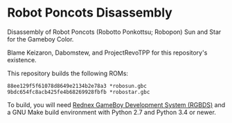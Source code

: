 # Robot Poncots Disassembly
    
Disassembly of Robot Poncots (Robotto Ponkottsu; Robopon) Sun and Star for the Gameboy Color.

Blame Keizaron, Dabomstew, and ProjectRevoTPP for this repository's existence.

This repository builds the following ROMs:

    88ee129f5f61078d8649e2134b2e78a3 *robosun.gbc
    9bdc654fc8acb425fe4b68269928fbfb *robostar.gbc

To build, you will need [Rednex GameBoy Development System (RGBDS)](https://github.com/rednex/rgbds) and a GNU Make build environment with Python 2.7 and Python 3.4 or newer.
